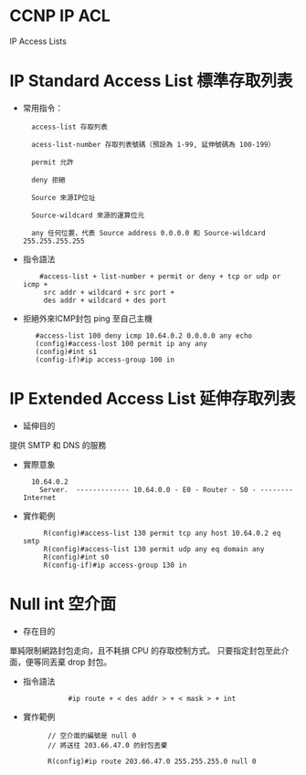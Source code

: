 # CCNP IP ACL
IP Access Lists


# IP Standard Access List 標準存取列表

* 常用指令：

        access-list 存取列表

        acess-list-number 存取列表號碼（預設為 1-99, 延伸號碼為 100-199）

        permit 允許

        deny 拒絕

        Source 來源IP位址

        Source-wildcard 來源的運算位元

        any 任何位置，代表 Source address 0.0.0.0 和 Source-wildcard 255.255.255.255

* 指令語法

          #access-list + list-number + permit or deny + tcp or udp or icmp + 
           src addr + wildcard + src port +
           des addr + wildcard + des port
           
 * 拒絕外來ICMP封包 ping 至自己主機
 
 
          #access-list 100 deny icmp 10.64.0.2 0.0.0.0 any echo
          (config)#access-lost 100 permit ip any any
          (config)#int s1
          (config-if)#ip access-group 100 in
          

# IP Extended Access List 延伸存取列表

* 延伸目的

提供 SMTP 和 DNS 的服務

* 實際意象

        10.64.0.2
          Server.  ------------- 10.64.0.0 - E0 - Router - S0 - --------    Internet
          


* 實作範例


           R(config)#access-list 130 permit tcp any host 10.64.0.2 eq smtp
           R(config)#access-list 130 permit udp any eq domain any
           R(config)#int s0
           R(config-if)#ip access-group 130 in


# Null int 空介面

* 存在目的

單純限制網路封包走向，且不耗損 CPU 的存取控制方式。
只要指定封包至此介面，便等同丟棄 drop 封包。

* 指令語法

                 #ip route + < des addr > + < mask > + int
            

* 實作範例

            // 空介面的編號是 null 0
            // 將送往 203.66.47.0 的封包丟棄

            R(config)#ip route 203.66.47.0 255.255.255.0 null 0


